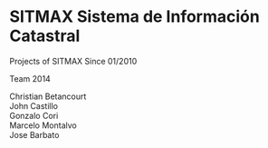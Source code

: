 SITMAX Sistema de Información Catastral
=======================================

Projects of SITMAX
Since 01/2010

Team 2014

Christian Betancourt<br>
John Castillo<br>
Gonzalo Cori<br>
Marcelo Montalvo<br>
Jose Barbato<br>
